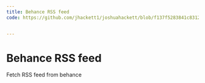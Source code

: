 ```yaml
---
title: Behance RSS feed
code: https://github.com/jhackett1/joshuahackett/blob/f137f5283841c8312eb86196737462dff107cc26/src/functions/get-projects.js


---
```


# Behance RSS feed

Fetch RSS feed from behance
